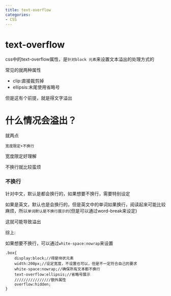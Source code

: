 ```yaml
---
title: text-overflow
categories: 
- CSS
---
```


# text-overflow

css中的text-overflow属性，是`针对block 元素`来设置文本溢出的处理方式的

常见的就两种属性

- clip:直接裁剪掉
- ellipsis:末尾使用省略号

但是这有个前提，就是得文字溢出


# 什么情况会溢出？

就两点

`宽度限定+不换行`

宽度限定好理解


不换行就比较蛮烦

### 不换行

针对中文，默认是都会换行的，如果想要不换行，需要特别设定

如果是英文，默认也是会换行的，但是英文中的单词如果换行，阅读起来可能比较麻烦，所以`单词默认是不换行展示的`(但是可以通过word-break来设定)

这就可能导致溢出

综上:

如果想要不换行，可以通过`white-space:nowrap`来设置


```
.box{
    display:block;//得是块状元素
    width:200px;//设定宽度，不设置也可以，但是不一定符合自己的要求
    white-space:nowrap;//确保所有文本都不换行
    text-overflow:ellipsis;//省略号展示
    ////////////////额外属性
    overflow:hidden;
}
```

